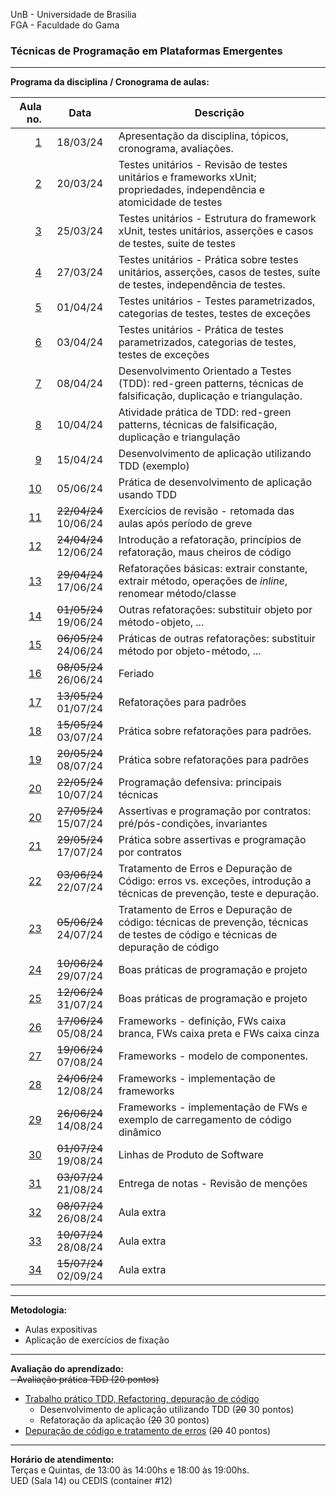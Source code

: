 UnB - Universidade de Brasilia  
FGA - Faculdade do Gama  

### Técnicas de Programação em Plataformas Emergentes

---

**Programa da disciplina / Cronograma de aulas:**   

|     Aula no. |  **Data** |Descrição                                                                                                                         |
|-------------:|:---------------------:|----------------------------------------------------------------------------------------------------------------------------------|
|   [1](aula1) |  18/03/24             | Apresentação da disciplina, tópicos, cronograma, avaliações.                                                                     |
|   [2](aula2) |  20/03/24             | Testes unitários - Revisão de testes unitários e frameworks xUnit; propriedades, independência e atomicidade de testes           |
|   [3](aula3) |  25/03/24             | Testes unitários - Estrutura do framework xUnit, testes unitários, asserções e casos de testes, suite de testes                  |
|   [4](aula4) |  27/03/24             | Testes unitários - Prática sobre testes unitários, asserções, casos de testes, suíte de testes, independência de testes.         |
|   [5](aula5) |  01/04/24             | Testes unitários - Testes parametrizados, categorias de testes, testes de exceções                                               |
|   [6](aula6) |  03/04/24             | Testes unitários - Prática de testes parametrizados, categorias de testes, testes de exceções                                    |
|   [7](aula7) |  08/04/24             | Desenvolvimento Orientado a Testes (TDD): red-green patterns, técnicas de falsificação, duplicação e triangulação.               |
|   [8](aula8) |  10/04/24             | Atividade prática de TDD: red-green patterns, técnicas de falsificação, duplicação e triangulação                                |
|   [9](aula9) |  15/04/24             | Desenvolvimento de aplicação utilizando TDD (exemplo)                                                                            |
| [10](aula10) |  05/06/24             | Prática de desenvolvimento de aplicação usando TDD                                                                               |
| [11](aula11) | ~~22/04/24~~ 10/06/24 | Exercícios de revisão - retomada das aulas após período de greve                                                                 |
| [12](aula12) | ~~24/04/24~~ 12/06/24 | Introdução a refatoração, princípios de refatoração, maus cheiros de código                                                      |
| [13](aula13) | ~~29/04/24~~ 17/06/24 | Refatorações básicas: extrair constante, extrair método, operações de _inline_, renomear método/classe                           |
| [14](aula14) | ~~01/05/24~~ 19/06/24 | Outras refatorações: substituir objeto por método-objeto, ...                                                                    | 
| [15](aula15) | ~~06/05/24~~ 24/06/24 | Práticas de outras refatorações: substituir método por objeto-método, ...                                                        |
| [16](aula16) | ~~08/05/24~~ 26/06/24 | Feriado                                                                                                                          |
| [17](aula17) | ~~13/05/24~~ 01/07/24 | Refatorações para padrões                                                                                                        |
| [18](aula18) | ~~15/05/24~~ 03/07/24 | Prática sobre refatorações para padrões.                                                                                         |
| [19](aula19) | ~~20/05/24~~ 08/07/24 | Prática sobre refatorações para padrões                                                                                          |
| [20](aula20) | ~~22/05/24~~ 10/07/24 | Programação defensiva: principais técnicas                                                                                       |
| [20](aula20) | ~~27/05/24~~ 15/07/24 | Assertivas e programação por contratos: pré/pós-condições, invariantes                                                           | 
| [21](aula21) | ~~29/05/24~~ 17/07/24 | Prática sobre assertivas e programação por contratos                                                                             |
| [22](aula22) | ~~03/06/24~~ 22/07/24 | Tratamento de Erros e Depuração de Código: erros vs. exceções, introdução a técnicas de prevenção, teste e depuração.            |
| [23](aula23) | ~~05/06/24~~ 24/07/24 | Tratamento de Erros e Depuração de código: técnicas de prevenção, técnicas de testes de código e técnicas de depuração de código |
| [24](aula24) | ~~10/06/24~~ 29/07/24 | Boas práticas de programação e projeto                                                                                           |
| [25](aula25) | ~~12/06/24~~ 31/07/24 | Boas práticas de programação e projeto                                                                                           |
| [26](aula26) | ~~17/06/24~~ 05/08/24 | Frameworks - definição, FWs caixa branca, FWs caixa preta e FWs caixa cinza                                                      |
| [27](aula27) | ~~19/06/24~~ 07/08/24 | Frameworks - modelo de componentes.                                                                                              |
| [28](aula28) | ~~24/06/24~~ 12/08/24 | Frameworks - implementação de frameworks                                                                                         | 
| [29](aula29) | ~~26/06/24~~ 14/08/24 | Frameworks - implementação de FWs e exemplo de carregamento de código dinâmico                                                   |
| [30](aula30) | ~~01/07/24~~ 19/08/24 | Linhas de Produto de Software                                                                                                    |
| [31](aula31) | ~~03/07/24~~ 21/08/24 | Entrega de notas - Revisão de menções                                                                                            |
| [32](aula32) | ~~08/07/24~~ 26/08/24 | Aula extra                                                                                                                       |
| [33](aula33) | ~~10/07/24~~ 28/08/24 | Aula extra                                                                                                                       |
| [34](aula34) | ~~15/07/24~~ 02/09/24 | Aula extra                                                                                                                       |

--- 

**Metodologia:** 
* Aulas expositivas
* Aplicação de exercícios de fixação

---

**Avaliação do aprendizado:**  
~~- Avaliação prática TDD (20 pontos)~~
- [Trabalho prático TDD, Refactoring, depuração de código](tps/tp1)
    - Desenvolvimento de aplicação utilizando TDD (~~20~~ 30 pontos)
    - Refatoração da aplicação (~~20~~ 30 pontos)
- [Depuração de código e tratamento de erros](tps/tp2) (~~20~~ 40 pontos) 

--- 
**Horário de atendimento:**  
Terças e Quintas, de 13:00 às 14:00hs e 18:00 às 19:00hs.  
UED (Sala 14) ou CEDIS (container #12)
